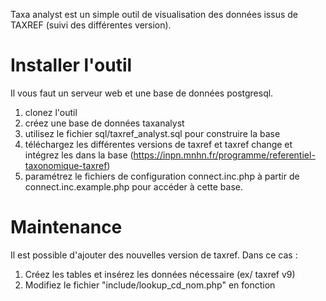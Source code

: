 ﻿Taxa analyst est un simple outil de visualisation des données issus de TAXREF (suivi des différentes version).

# Installer l'outil
Il vous faut un serveur web et une base de données postgresql.

1. clonez l'outil
2. créez une base de données taxanalyst
3. utilisez le fichier sql/taxref_analyst.sql pour construire la base
4. téléchargez les différentes versions de taxref et taxref change et intégrez les dans la base (https://inpn.mnhn.fr/programme/referentiel-taxonomique-taxref)
5. paramétrez le fichiers de configuration connect.inc.php à partir de connect.inc.example.php pour accéder à cette base.

# Maintenance
Il est possible d'ajouter des nouvelles version de taxref. Dans ce cas :

1. Créez les tables et insérez les données nécessaire (ex/ taxref v9)
2. Modifiez le fichier "include/lookup_cd_nom.php" en fonction